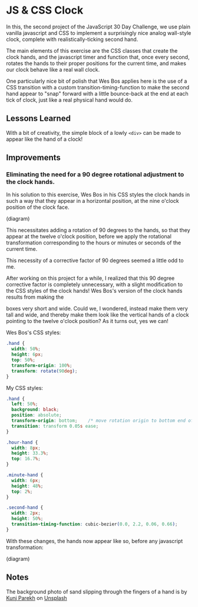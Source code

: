 # JS & CSS Clock

In this, the second project of the JavaScript 30 Day Challenge, we use
plain vanilla javascript and CSS to implement a surprisingly nice analog
wall-style clock, complete with realistically-ticking second hand.

The main elements of this exercise are the CSS classes that create the clock
hands, and the javascript timer and function that, once every second, rotates
the hands to their proper positions for the current time, and makes our clock
behave like a real wall clock.

One particularly nice bit of polish that Wes Bos applies here is the use of a
CSS transition with a custom transition-timing-function to make the second hand
appear to "snap" forward with a little bounce-back at the end at each tick of
clock, just like a real physical hand would do.

## Lessons Learned

With a bit of creativity, the simple block of a lowly `<div>` can be made to appear like
the hand of a clock!

## Improvements

### Eliminating the need for a 90 degree rotational adjustment to the clock hands.

In his solution to this exercise, Wes Bos in his CSS styles the clock hands in such 
a way that they appear in a horizontal position, at the nine o'clock position of 
the clock face.

(diagram)

This necessitates adding a rotation of 90 degrees to the hands, so that they appear 
at the twelve o'clock position, before we apply the rotational transformation 
corresponding to the hours or minutes or seconds of the current time.

This necessity of a corrective factor of 90 degrees seemed a little odd to me.

After working on this project for a while, I realized that this 90 degree corrective 
factor is completely unnecessary, with a slight modification to the CSS styles
of the clock hands! Wes Bos's version of the clock hands results from making the 
<div> boxes very short and wide. Could we, I wondered, instead make them very
tall and wide, and thereby make them look like the vertical hands of a clock
pointing to the twelve o'clock position? As it turns out, yes we can!

Wes Bos's CSS styles:

```css
.hand {
  width: 50%;
  height: 6px;
  top: 50%;
  transform-origin: 100%;
  transform: rotate(90deg);
}
```

My CSS styles:

```css
.hand {
  left: 50%;
  background: black;
  position: absolute;
  transform-origin: bottom;    /* move rotation origin to bottom end of hands */
  transition: transform 0.05s ease;
}

.hour-hand {
  width: 8px;
  height: 33.3%;
  top: 16.7%;
}

.minute-hand {
  width: 6px;
  height: 48%;
  top: 2%;
}

.second-hand {
  width: 2px;
  height: 50%;
  transition-timing-function: cubic-bezier(0.0, 2.2, 0.06, 0.66);
}
```

With these changes, the hands now appear like so, before any javascript
transformation:

(diagram)

## Notes

The background photo of sand slipping through the fingers of a hand is by
[Kunj Parekh](https://unsplash.com/@kunjparekh?utm_source=unsplash&utm_medium=referral&utm_content=creditCopyText)
on [Unsplash](https://unsplash.com/@kunjparekh?utm_source=unsplash&utm_medium=referral&utm_content=creditCopyText)

